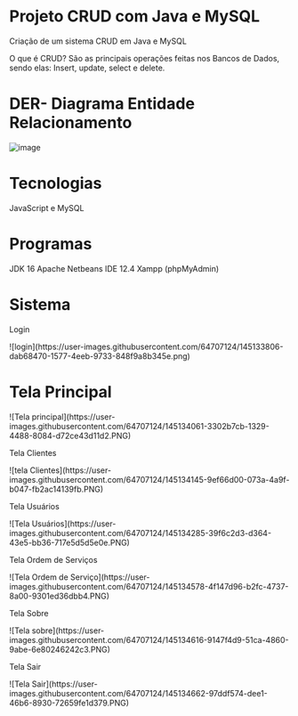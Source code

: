 # Projeto CRUD com Java e MySQL
Criação de um sistema CRUD em Java e MySQL

O que é CRUD?
São as principais operações feitas nos Bancos de Dados, sendo elas: Insert, update, select e delete.

<h1>DER- Diagrama Entidade Relacionamento</h1>


![image](https://user-images.githubusercontent.com/64651291/128754338-59cace55-fc53-4133-8857-e8f8424e26bc.png)


<h1>Tecnologias</h1>
<p>JavaScript e MySQL</p>

<h1>Programas</h1>
<p>JDK 16
Apache Netbeans IDE 12.4
Xampp (phpMyAdmin)</p>
  
  
<h1> Sistema </h1>
<p>Login</p>
![login](https://user-images.githubusercontent.com/64707124/145133806-dab68470-1577-4eeb-9733-848f9a8b345e.png)
<h1>Tela Principal</h1>
![Tela principal](https://user-images.githubusercontent.com/64707124/145134061-3302b7cb-1329-4488-8084-d72ce43d11d2.PNG)
<p>Tela Clientes</p>
![tela Clientes](https://user-images.githubusercontent.com/64707124/145134145-9ef66d00-073a-4a9f-b047-fb2ac14139fb.PNG)
<p> Tela Usuários</p>
![Tela Usuários](https://user-images.githubusercontent.com/64707124/145134285-39f6c2d3-d364-43e5-bb36-717e5d5d5e0e.PNG)
<p> Tela Ordem de Serviços</p>
![Tela Ordem de Serviço](https://user-images.githubusercontent.com/64707124/145134578-4f147d96-b2fc-4737-8a00-9301ed36dbb4.PNG)
<p> Tela Sobre </p>
![Tela sobre](https://user-images.githubusercontent.com/64707124/145134616-9147f4d9-51ca-4860-9abe-6e80246242c3.PNG)
<p>Tela Sair</p>
![Tela Sair](https://user-images.githubusercontent.com/64707124/145134662-97ddf574-dee1-46b6-8930-72659fe1d379.PNG)


